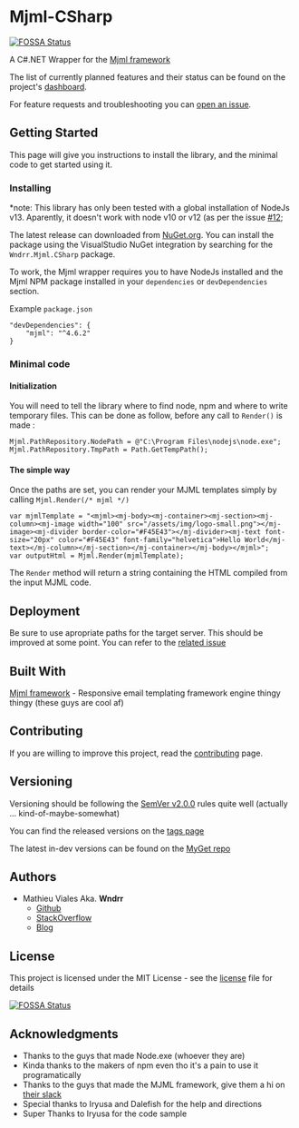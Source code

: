 # Mjml-CSharp
[![FOSSA Status](https://app.fossa.io/api/projects/git%2Bgithub.com%2FWndrr%2FMjml-CSharp.svg?type=shield)](https://app.fossa.io/projects/git%2Bgithub.com%2FWndrr%2FMjml-CSharp?ref=badge_shield)


A C#.NET Wrapper for the [Mjml framework](https://mjml.io/)

The list of currently planned features and their status can be found on the project's [dashboard](https://github.com/Wndrr/Mjml-CSharp/projects/1).

For feature requests and troubleshooting you can [open an issue](https://github.com/Wndrr/Mjml-CSharp/issues/new).

## Getting Started

This page will give you instructions to install the library, and the minimal code to get started using it.

### Installing

*note: This library has only been tested with a global installation of NodeJs v13. Aparently, it doesn't work with node v10 or v12 (as per the issue [#12](https://github.com/Wndrr/Mjml-CSharp/issues/12);

The latest release can downloaded from [NuGet.org](https://www.nuget.org/packages/Wndrr.Mjml.CSharp). 
You can install the package using the VisualStudio NuGet integration by searching for the `Wndrr.Mjml.CSharp` package.

To work, the Mjml wrapper requires you to have NodeJs installed and the Mjml NPM package installed in your `dependencies` or `devDependencies` section.
 
 Example `package.json`

    "devDependencies": {
        "mjml": "^4.6.2"
    }

### Minimal code

#### Initialization

You will need to tell the library where to find node, npm and where to write temporary files. This can be done as follow, before any call to `Render()` is made :

    Mjml.PathRepository.NodePath = @"C:\Program Files\nodejs\node.exe";
    Mjml.PathRepository.TmpPath = Path.GetTempPath();

#### The simple way

Once the paths are set, you can render your MJML templates simply by calling `Mjml.Render(/* mjml */)`

    var mjmlTemplate = "<mjml><mj-body><mj-container><mj-section><mj-column><mj-image width="100" src="/assets/img/logo-small.png"></mj-image><mj-divider border-color="#F45E43"></mj-divider><mj-text font-size="20px" color="#F45E43" font-family="helvetica">Hello World</mj-text></mj-column></mj-section></mj-container></mj-body></mjml>";
    var outputHtml = Mjml.Render(mjmlTemplate);

The `Render` method will return a string containing the HTML compiled from the input MJML code.

## Deployment

Be sure to use apropriate paths for the target server. This should be improved at some point. You can refer to the [related issue](https://github.com/Wndrr/Mjml-CSharp/issues/1)

## Built With

[Mjml framework](https://mjml.io/) - Responsive email templating framework engine thingy thingy (these guys are cool af)

## Contributing

If you are willing to improve this project, read the [contributing](CONTRIBUTING.md) page.

## Versioning

Versioning should be following the [SemVer v2.0.0](http://semver.org/) rules quite well (actually ... kind-of-maybe-somewhat)

You can find the released versions on the [tags page](https://github.com/Wndrr/Mjml-CSharp/tags)

The latest in-dev versions can be found on the [MyGet repo](https://www.myget.org/feed/wndrr-perso/package/nuget/Wndrr.Mjml.CSharp)

## Authors

* Mathieu Viales Aka. **Wndrr** 
  * [Github](https://github.com/Wndrr)
  * [StackOverflow](https://stackoverflow.com/users/6838730/wndrr)
  * [Blog](https://blog-mathieu.viales.fr/)

## License

This project is licensed under the MIT License - see the [license](LICENSE) file for details


[![FOSSA Status](https://app.fossa.io/api/projects/git%2Bgithub.com%2FWndrr%2FMjml-CSharp.svg?type=large)](https://app.fossa.io/projects/git%2Bgithub.com%2FWndrr%2FMjml-CSharp?ref=badge_large)

## Acknowledgments

* Thanks to the guys that made Node.exe (whoever they are)
* Kinda thanks to the makers of npm even tho it's a pain to use it programatically
* Thanks to the guys that made the MJML framework, give them a hi on [their slack](https://mjml.slack.com/messages/C12HESC2G/)
* Special thanks to Iryusa and Dalefish for the help and directions
* Super Thanks to Iryusa for the code sample
